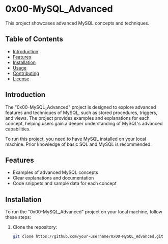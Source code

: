 # 0x00-MySQL_Advanced

This project showcases advanced MySQL concepts and techniques.

## Table of Contents
- [Introduction](#introduction)
- [Features](#features)
- [Installation](#installation)
- [Usage](#usage)
- [Contributing](#contributing)
- [License](#license)

## Introduction

The "0x00-MySQL_Advanced" project is designed to explore advanced features and techniques of MySQL, such as stored procedures, triggers, and views. The project provides examples and explanations for each concept, helping users gain a deeper understanding of MySQL's advanced capabilities.

To run this project, you need to have MySQL installed on your local machine. Prior knowledge of basic SQL and MySQL is recommended.

## Features

- Examples of advanced MySQL concepts
- Clear explanations and documentation
- Code snippets and sample data for each concept

## Installation

To run the "0x00-MySQL_Advanced" project on your local machine, follow these steps:

1. Clone the repository:

   ```bash
   git clone https://github.com/your-username/0x00-MySQL_Advanced.git

